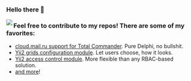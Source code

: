 ### Hello there 👋
<img align='left' src="https://github-readme-stats.vercel.app/api?username=pozitronik&show_icons=true&count_private=true&theme=tokyonight">

### Feel free to contribute to my repos! There are some of my favorites:
- [cloud.mail.ru support for Total Commander](https://github.com/pozitronik/CloudMailRu). Pure Delphi, no bullshit.
- [Yii2 grids configuration module](https://github.com/pozitronik/yii2-grid-config). Let users choose, how it looks.
- [Yii2 access control module](https://github.com/cusodede/yii2-permissions). More flexible than any RBAC-based solution.
- [and more](https://github.com/pozitronik?tab=repositories)!

